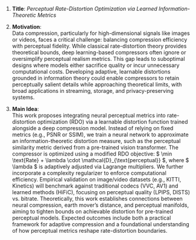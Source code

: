 1. **Title**: *Perceptual Rate-Distortion Optimization via Learned Information-Theoretic Metrics*  

2. **Motivation**:  
Data compression, particularly for high-dimensional signals like images or videos, faces a critical challenge: balancing compression efficiency with perceptual fidelity. While classical rate-distortion theory provides theoretical bounds, deep learning-based compressors often ignore or oversimplify perceptual realism metrics. This gap leads to suboptimal designs where models either sacrifice quality or incur unnecessary computational costs. Developing adaptive, learnable distortions grounded in information theory could enable compressors to retain perceptually salient details while approaching theoretical limits, with broad applications in streaming, storage, and privacy-preserving systems.  

3. **Main Idea**:  
This work proposes integrating neural perceptual metrics into rate-distortion optimization (RDO) via a learnable distortion function trained alongside a deep compression model. Instead of relying on fixed metrics (e.g., PSNR or SSIM), we train a neural network to approximate an information-theoretic distortion measure, such as the perceptual similarity metric derived from a pre-trained vision transformer. The compressor is optimized using a modified RDO objective: $ \min \text{Rate} + \lambda \cdot \mathcal{D}_{\text{perceptual}} $, where $ \lambda $ is adaptively adjusted via Lagrange multipliers. We further incorporate a complexity regularizer to enforce computational efficiency. Empirical validation on image/video datasets (e.g., KITTI, Kinetics) will benchmark against traditional codecs (VVC, AV1) and learned methods (HiFiC), focusing on perceptual quality (LPIPS, DISTS) vs. bitrate. Theoretically, this work establishes connections between neural compression, earth mover’s distance, and perceptual manifolds, aiming to tighten bounds on achievable distortion for pre-trained perceptual models. Expected outcomes include both a practical framework for adaptive compression and a foundational understanding of how perceptual metrics reshape rate-distortion boundaries.